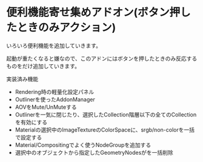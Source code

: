 # 便利機能寄せ集めアドオン(ボタン押したときのみアクション)

いろいろ便利機能を追加していきます。

起動が重たくなると嫌なので、このアドンにはボタンを押したときのみ反応するものをだけ追加していきます。

実装済み機能
- Rendering時の軽量化設定パネル
- Outlinerを使ったAddonManager
- AOVをMute/UnMuteする
- Outlinerを一気に閉じたり、選択したCollection階層以下の全てのCollectionを有効にする
- Materialの選択中のImageTextureのColorSpaceに、srgb/non-colorを一括で設定する
- Material/Compositingでよく使うNodeGroupを追加する
- 選択中のオブジェクトから指定したGeometryNodesがを一括削除

